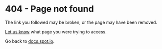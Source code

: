 # 404 - Page not found


The link you followed may be broken, or the page may have been removed.

<a href="mailto:spotdocs@netapp.com?subject=Documentation topic: General Inquiry" target="_blank">Let us know</a> what page you were trying to access.

Go back to [docs.spot.io](https://docs.spot.io/).
